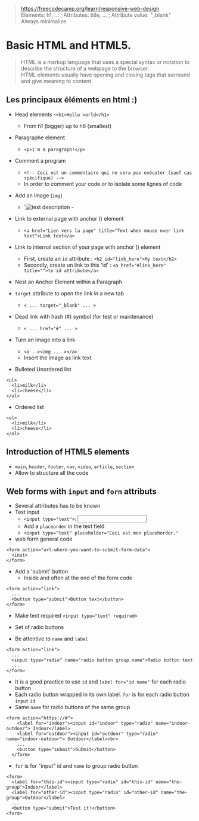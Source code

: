 >https://freecodecamp.org/learn/responsive-web-design  
> Elements: h1, ... ; Attributes: title, ... ; Attribute value: "_blank"  
> Always minimalize

# Basic HTML and HTML5.
> HTML is a markup language that uses a special syntax or notation to describe the structure of a webpage to the browser.  
> HTML elements usually have opening and closing tags that surround and give meaning to content.  

## Les principaux éléments en html :)

- Head elements
  -`<h1>Hello >orld</h1>`
  - From h1 (bigger) up to h6 (smallest)

- Paragraphe element
  - `<p>I'm a paragraph!</p>`  

- Comment a program
  - `<!-- Ceci est un commentaire qui ne sera pas exécuter (sauf cas spécifique) -->`
  - In order to comment your code or to isolate some lignes of code

- Add an image (`img`)
  - `<img src="link to your image with .xxx" alt="text description" title="text when mouse over image"> - 

- Link to external page with anchor (<a>) element
  - `<a href="Lien vers la page" title="Text when mouse over link text">Link text</a>`

- Link to internal section of your page with anchor (<a>) element
  - First, create an `id` attribute : `<h2 id="link_here">My text</h2>`
  - Secondly, create un link to this 'id' : `<a href="#link_here" title="">to id attribute</a>`

- Nest an Anchor Element within a Paragraph
- `target` attribute to open the link in a new tab
  - `< ... target="_blank" ... >`

- Dead link with hash (#) symbol (for test or maintenance)
  - `< ... href="#" ... >`

- Turn an image into a link
  - `<a ..><img ... ></a>`
  - Insert the image as link text

- Bulleted Unordered list
```
<ul>
  <li>milk</li>
  <li>cheese</li>
</ul>

```

- Ordered list
```
<ol>
  <li>milk</li>
  <li>cheese</li>
</ol>

```

## Introduction of HTML5 elements
- `main`, `header`, `footer`, `nav`, `video`, `article`, `section`
- Allow to structure all the code

## Web forms with `input` and `form` attributs
- Several attributes has to be known
- Text input
  - `<input type="text">`: <input type="text">
  - Add a `placeorder` in the text field
  - `<input type="text" placeholder="Ceci est mon placehorder."`
- web form general code
```
<form action="url-where-you-want-to-submit-form-data">
  <inut>
</form>
```
- Add a 'submit' button
  - Inside and often at the end of the form code
```
<form action="link">
  ...
  <button type="submit">Button text</button>
</form>
```

- Make text required
`<input type="text" required>`

- Set of radio buttons
- Be attentive to `name` and `label`
```
<form action="link">
  ...
  <input type="radio" name="radio button group name">Radio button text 
  ...
</form>
```
 - It is a good practice to use `id` and `label for="id name"` for each radio button
  - Each radio button wrapped in its own label. `for` is for each radio button `input` `id`
  - Same `name` for radio buttons of the same group 
```
<form action="https://#">
    <label for="indoor"><input id="indoor" type="radio" name="indoor-outdoor"> Indoor</label>
    <label for="outdoor"><input id="outdoor" type="radio" name="indoor-outdoor"> Outdoor</label><br>
    ...
    <button type="submit">Submit</button>
  </form>
  ```
- `for` is for "input" id and `name` to group radio button
```
<form>
  <label for="this-id"><input type="radio" id="this-id" name="the-group">Indoor</label>  
  <label for="other-id"><input type="radio" id="other-id" name="the-group">Outdoor</label>    
  ...
  <button type="submit">Test it!</button>
<form>
```


